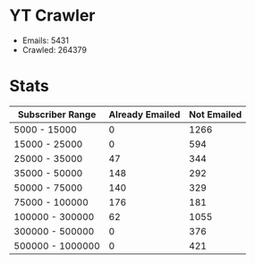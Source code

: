 # YT Crawler
- Emails: 5431
- Crawled: 264379

# Stats
| Subscriber Range  | Already Emailed | Not Emailed |
|-------|-------|-------|
| 5000 - 15000 | 0 | 1266 |
| 15000 - 25000 | 0 | 594 |
| 25000 - 35000 | 47 | 344 |
| 35000 - 50000 | 148 | 292 |
| 50000 - 75000 | 140 | 329 |
| 75000 - 100000 | 176 | 181 |
| 100000 - 300000 | 62 | 1055 |
| 300000 - 500000 | 0 | 376 |
| 500000 - 1000000 | 0 | 421 |
